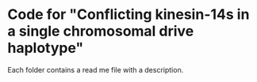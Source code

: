 # Code for "Conflicting kinesin-14s in a single chromosomal drive haplotype" 
Each folder contains a read me file with a description.
